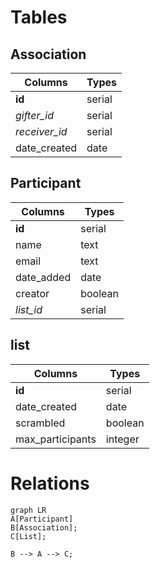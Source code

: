 # Tables

## Association
|Columns|Types|
|-|-|
|**id**|serial|
|*gifter_id*|serial|
|*receiver_id*|serial|
|date_created|date|

## Participant
|Columns|Types|
|-|-|
|**id**|serial|
|name|text|
|email|text|
|date_added|date|
|creator|boolean|
|*list_id*|serial|

## list
|Columns|Types|
|-|-|
|**id**|serial|
|date_created|date|
|scrambled|boolean|
|max_participants|integer|

# Relations
```mermaid
graph LR
A[Participant]
B[Association];
C[List];

B --> A --> C;
```